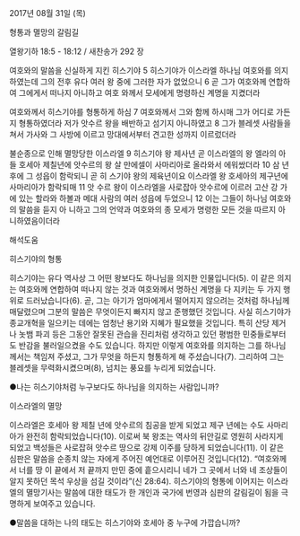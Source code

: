 2017년 08월 31일 (목)

형통과 멸망의 갈림길



열왕기하 18:5 - 18:12 / 새찬송가 292 장


여호와의 말씀을 신실하게 지킨 히스기야
5 히스기야가 이스라엘 하나님 여호와를 의지하였는데 그의 전후 유다 여러 왕 중에
그러한 자가 없었으니 6 곧 그가 여호와께 연합하여 그에게서 떠나지 아니하고 여호
와께서 모세에게 명령하신 계명을 지켰더라

여호와께서 히스기야를 형통하게 하심
7 여호와께서 그와 함께 하시매 그가 어디로 가든지 형통하였더라 저가 앗수르 왕을
배반하고 섬기지 아니하였고 8 그가 블레셋 사람들을 쳐서 가사와 그 사방에 이르고
망대에서부터 견고한 성까지 이르렀더라

불순종으로 인해 멸망당한 이스라엘
9 히스기야 왕 제사년 곧 이스라엘의 왕 엘라의 아들 호세아 제칠년에 앗수르의 왕 살
만에셀이 사마리아로 올라와서 에워쌌더라 10 삼 년 후에 그 성읍이 함락되니 곧 히
스기야 왕의 제육년이요 이스라엘 왕 호세아의 제구년에 사마리아가 함락되매 11 앗
수르 왕이 이스라엘을 사로잡아 앗수르에 이르러 고산 강 가에 있는 할라와 하볼과
메대 사람의 여러 성읍에 두었으니 12 이는 그들이 하나님 여호와의 말씀을 듣지 아
니하고 그의 언약과 여호와의 종 모세가 명령한 모든 것을 따르지 아니하였음이더라

해석도움





히스기야의 형통

히스기야는 유다 역사상 그 어떤 왕보다도 하나님을 의지한 인물입니다(5). 이 같은 의지는 여호와께 연합하여 떠나지 않는 것과 여호와께서 명하신 계명을 다 지키는 두 가지 행위로 드러났습니다(6). 곧, 그는 아기가 엄마에게서 떨어지지 않으려는 것처럼 하나님께 매달렸으며 그분의 말씀은 무엇이든지 빠지지 않고 준행했던 것입니다. 
사실 히스기야가 종교개혁을 일으키는 데에는 엄청난 용기와 지혜가 필요했을 것입니다. 특히 산당 제거나 놋뱀 파괴 등은 그동안 잘못된 관습을 진리처럼 생각하고 있던 평범한 민중들로부터도 반감을 불러일으켰을 수도 있습니다. 
하지만 이렇게 여호와를 의지하는 그를 하나님께서는 책임져 주셨고, 그가 무엇을 하든지 형통하게 해 주셨습니다(7). 그리하여 그는 블레셋을 무력화시켰으며(8), 넘치는 풍요를 누리게 되었습니다. 

●나는 히스기야처럼 누구보다도 하나님을 의지하는 사람입니까?

이스라엘의 멸망

이스라엘은 호세아 왕 제칠 년에 앗수르의 침공을 받게 되었고 제구 년에는 수도 사마리아가 완전히 함락되었습니다(10). 이로써 북 왕조는 역사의 뒤안길로 영원히 사라지게 되었고 백성들은 사로잡혀 앗수르 땅으로 강제 이주를 당하게 되었습니다(11). 이 같은 심판은 말씀을 순종치 않는 자에게 주어진 예언대로 이루어진 것입니다(12). 
“여호와께서 너를 땅 이 끝에서 저 끝까지 만민 중에 흩으시리니 네가 그 곳에서 너와 네 조상들이 알지 못하던 목석 우상을 섬길 것이라”(신 28:64). 히스기야의 형통에 이어지는 이스라엘의 멸망기사는 말씀에 대한 태도가 한 개인과 국가에 번영과 심판의 갈림길이 됨을 극명하게 보여주고 있습니다.

●말씀을 대하는 나의 태도는 히스기야와 호세아 중 누구에 가깝습니까?